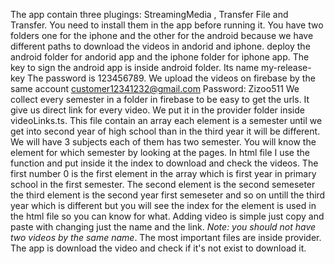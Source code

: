 The app contain three plugings: StreamingMedia , Transfer File and Transfer.
You need to install them in the app before running it.
You have two folders one for the iphone and the other for the android because we have different paths to download the videos in andorid and iphone. deploy the android folder for andorid app and the iphone folder for iphone app.
The key to sign the android app is inside android folder. Its name my-release-key
The password is 123456789.
We upload the videos on firebase by the same account
customer12341232@gmail.com
Password: Zizoo511
We collect every semester in a folder in firebase to be easy to get the urls.
It give us direct link for every video. We put it in the provider folder inside videoLinks.ts.
This file contain an array each element is a semester until we get into second year of high school than in the third year it will be different. We will have 3 subjects each of them has two semester. You will know the element for which semester by looking at the pages. In html file I use the function and put inside it the index to download and check the videos. The first number 0 is the first element in the array which is first year in primary school in the first semester. The second element is the second semeseter the third element is the second year first semeseter and so on untill the third year which is different but you will see the index for the element is used in the html file so you can know for what. Adding video is simple just copy and paste with changing just the name and the link. *Note: you should not have two videos by the same name*.
The most important files are inside provider. The app is download the video and check if it's not exist to download it. 

